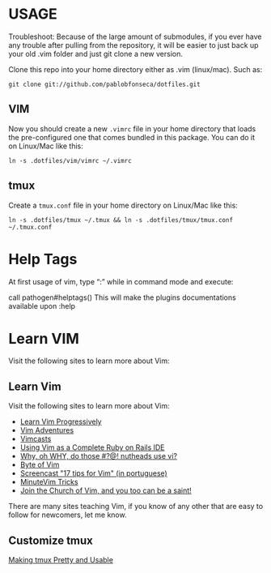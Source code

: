 # **USAGE**

Troubleshoot: Because of the large amount of submodules, if you ever have any
trouble after pulling from the repository, it will be easier to just back up
your old .vim folder and just git clone a new version.

Clone this repo into your home directory either as .vim (linux/mac). Such as:

```
git clone git://github.com/pablobfonseca/dotfiles.git
```

## VIM
Now you should create a new `.vimrc` file in your home directory that
loads the pre-configured one that comes bundled in this package. You can do it
on Linux/Mac like this:
```linux
ln -s .dotfiles/vim/vimrc ~/.vimrc
```

## tmux

Create a `tmux.conf` file in your home directory on Linux/Mac like this:
```linux
ln -s .dotfiles/tmux ~/.tmux && ln -s .dotfiles/tmux/tmux.conf ~/.tmux.conf
```

# **Help Tags**
At first usage of vim, type “:” while in command mode and execute:

call pathogen#helptags()
This will make the plugins documentations available upon :help

# **Learn VIM**
Visit the following sites to learn more about Vim:  
## Learn Vim

Visit the following sites to learn more about Vim:

* [Learn Vim Progressively](http://yannesposito.com/Scratch/en/blog/Learn-Vim-Progressively/)
* [Vim Adventures](http://vim-adventures.com/)
* [Vimcasts](http://vimcasts.org)
* [Using Vim as a Complete Ruby on Rails IDE](http://biodegradablegeek.com/2007/12/using-vim-as-a-complete-ruby-on-rails-ide/)
* [Why, oh WHY, do those #?@! nutheads use vi?](http://www.viemu.com/a-why-vi-vim.html)
* [Byte of Vim](http://www.swaroopch.com/notes/Vim)
* [Screencast "17 tips for Vim" (in portuguese)](http://blog.lucascaton.com.br/?p=1081)
* [MinuteVim Tricks](https://www.youtube.com/user/MinuteVimTricks)
* [Join the Church of Vim, and you too can be a saint!](http://www.avelino.xxx/2015/03/church-vim)

There are many sites teaching Vim, if you know of any other that are easy
to follow for newcomers, let me know.


## Customize tmux

[Making tmux Pretty and Usable](http://www.hamvocke.com/blog/a-guide-to-customizing-your-tmux-conf/)
